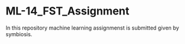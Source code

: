 # ML-14_FST_Assignment
In this repository machine learning assignmenst is submitted given by symbiosis.

